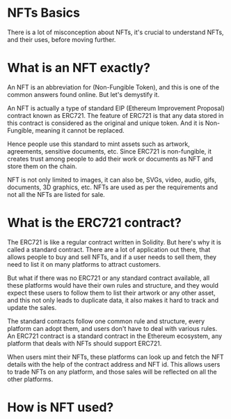 # NFTs Basics

There is a lot of misconception about NFTs, it's crucial to understand NFTs, and their uses, before moving further.

  

What is an NFT exactly?
=======================

An NFT is an abbreviation for (Non-Fungible Token), and this is one of the common answers found online. But let's demystify it.

  

An NFT is actually a type of standard EIP (Ethereum Improvement Proposal) contract known as ERC721. The feature of ERC721 is that any data stored in this contract is considered as the original and unique token. And it is Non-Fungible, meaning it cannot be replaced.

  

Hence people use this standard to mint assets such as artwork, agreements, sensitive documents, etc. Since ERC721 is non-fungible, it creates trust among people to add their work or documents as NFT and store them on the chain.

  

NFT is not only limited to images, it can also be, SVGs, video, audio, gifs, documents, 3D graphics, etc. NFTs are used as per the requirements and not all the NFTs are listed for sale.

  

What is the ERC721 contract?
============================

The ERC721 is like a regular contract written in Solidity. But here's why it is called a standard contract. There are a lot of application out there, that allows people to buy and sell NFTs, and if a user needs to sell them, they need to list it on many platforms to attract customers.

  

But what if there was no ERC721 or any standard contract available, all these platforms would have their own rules and structure, and they would expect these users to follow them to list their artwork or any other asset, and this not only leads to duplicate data, it also makes it hard to track and update the sales.

  

The standard contracts follow one common rule and structure, every platform can adopt them, and users don't have to deal with various rules. An ERC721 contract is a standard contract in the Ethereum ecosystem, any platform that deals with NFTs should support ERC721.

  

When users mint their NFTs, these platforms can look up and fetch the NFT details with the help of the contract address and NFT id. This allows users to trade NFTs on any platform, and those sales will be reflected on all the other platforms.

  

How is NFT used?
================
